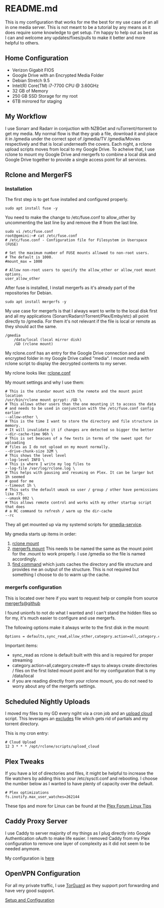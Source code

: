 # README.md

This is my configuration that works for me the best for my use case of an all in one media server. This is not meant to be a tutorial by any means as it does require some knowledge to get setup. I'm happy to help out as best as I can and welcome any updates/fixes/pulls to make it better and more helpful to others.

## Home Configuration

- Verizon Gigabit FIOS
- Google Drive with an Encrypted Media Folder
- Debian Stretch 9.5
- Intel(R) Core(TM) i7-7700 CPU @ 3.60GHz
- 32 GB of Memory
- 250 GB SSD Storage for my root
- 6TB mirrored for staging

## My Workflow

I use Sonarr and Radarr in conjuction with NZBGet and ruTorrent/rtorrent to get my media. My normal flow is that they grab a file, download it and place it in /gmedia under the correct spot of /gmedia/TV /gmedia/Movies respectively and that is local underneath the covers. Each night, a rclone upload scripts moves from local to my Google Drive.  To acheive that, I use rclone to mount my Google Drive and mergerfs to combine a local disk and Google Drive together to provide a single access point for all services.

## Rclone and MergerFS

### Installation

The first step is to get fuse installed and configured properly.

	sudo apt install fuse -y
	
You need to make the change to /etc/fuse.conf to allow_other by uncommenting the last line by and remove the # from the last line.

	sudo vi /etc/fuse.conf
	root@gemini:~# cat /etc/fuse.conf
	# /etc/fuse.conf - Configuration file for Filesystem in Userspace (FUSE)
	
	# Set the maximum number of FUSE mounts allowed to non-root users.
	# The default is 1000.
	#mount_max = 1000

	# Allow non-root users to specify the allow_other or allow_root mount options.
	user_allow_other
	
After fuse is installed, I install mergerfs as it's already part of the repositories for Debian.

	sudo apt install mergerfs -y

My use case for mergerfs is that I always want to write to the local disk first and all my applications (Sonarr/Radarr/rTorrent/Plex/Emby/etc) all point directly to /gmedia. For them it's not relevant if the file is local or remote as they should act the same.

  	/gmedia
        /data/local (local mirror disk)
        /GD (rclone mount)
  

My rclone.conf has an entry for the Google Drive connection and and encrypted folder in my Google Drive called "media". I mount media with rclone script to display the decrypted contents to my server. 

My rclone looks like: [rclone.conf](https://github.com/animosity22/homescripts/blob/master/rclone.conf)

My mount settings and why I use them:

```
# This is the standar mount with the remote and the mount point location
/usr/bin/rclone mount gcrypt: /GD \
# This allows other users than the one mounting it to access the data
# and needs to be used in conjunction with the /etc/fuse.conf config earlier
--allow-other \
# This is the time I want to store the directory and file structure in memory.
# It will invalidate it if changes are detected so bigger the better
--dir-cache-time 96h \
# This is set beacues of a few tests in terms of the sweet spot for uploading
# files as I do not upload on my mount normally.
--drive-chunk-size 32M \
# This shows the level level
--log-level INFO \
# This is where I write my log files to
--log-file /var/log/rclone.log \
# This helps with pausing and resuming on Plex. It can be larger but 1h seemed
# good for me
--timeout 1h \
# This sets the default umask so user / group / other have permissions like 775.
--umask 002 \
# This allows remote control and works with my other startup script that does
# a RC command to refresh / warm up the dir-cache
--rc
```

They all get mounted up via my systemd scripts for [gmedia-service](https://github.com/animosity22/homescripts/blob/master/rclone-systemd/gmedia.service).

My gmedia starts up items in order:
1) [rclone mount](https://github.com/animosity22/homescripts/blob/master/rclone-systemd/gmedia-rclone.service)
2) [mergerfs mount](https://github.com/animosity22/homescripts/blob/master/rclone-systemd/gmedia.mount) This needs to be named the same as the mount point for the .mount to work properly. I use /gmedia so the file is named accordingly.
3) [find command](https://github.com/animosity22/homescripts/blob/master/rclone-systemd/gmedia-find.service) which justs caches the directory and file structure and provides me an output of the structure. This is not required but something I choose to do to warm up the cache.


### mergerfs configuration
This is located over here if you want to request help or compile from source [mergerfs@github](https://github.com/trapexit/mergerfs)

I found unionfs to not do what I wanted and I can't stand the hidden files so for my, it's much easier to configure and use mergerfs.

The following options make it always write to the first disk in the mount:

```bash
Options = defaults,sync_read,allow_other,category.action=all,category.create=ff
```

Important items:

- sync_read as rclone is default built with this and is required for proper streaming
- category.action=all,category.create=ff says to always create directories / files on the first listed mount point and for my configuration that is my /data/local
- if you are reading directly from your rclone mount, you do not need to worry about any of the mergerfs settings.

## Scheduled Nightly Uploads

I moved my files to my GD every ngiht via a cron job and an [upload cloud](https://github.com/animosity22/homescripts/blob/master/scripts/upload_cloud) script. This leverages an [excludes](https://github.com/animosity22/homescripts/blob/master/scripts/excludes) file which gets rid of partials and my torrent directory.

This is my cron entry:

```
# Cloud Upload
12 3 * * * /opt/rclone/scripts/upload_cloud
```

## Plex Tweaks
If you have a lot of directories and files, it might be helpful to increase the file watchers by adding this to your /etc/sysctl.conf and rebooting. I choose the number below as I wanted to have plenty of capacity over the default.

```
# Plex optimizations
fs.inotify.max_user_watches=262144
```

These tips and more for Linux can be found at the [Plex Forum Linux Tips](https://forums.plex.tv/t/linux-tips/276247)

## Caddy Proxy Server

I use Caddy to server majority of my things as I plug directly into Google Authentication oAuth to make life easier. I removed Caddy from my Plex configuration to remove one layer of complexity as it did not seem to be needed anymore.

My configuration is [here](https://github.com/animosity22/homescripts/blob/master/PROXY.md)

## OpenVPN Configuration

For all my private traffic, I use [TorGuard](https://torguard.net/) as they support port forwarding and have very good support.

[Setup and Configuration](https://github.com/animosity22/homescripts/blob/master/OPENVPN.MD)
